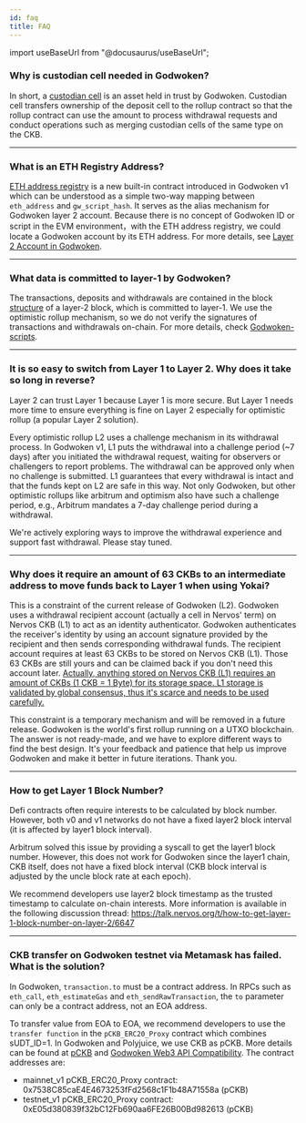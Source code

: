 ```yaml
---
id: faq
title: FAQ
---
```

import useBaseUrl from "@docusaurus/useBaseUrl";

### Why is custodian cell needed in Godwoken?

In short, a [custodian cell](depAndWthd.md#custodian-cell) is an asset held in trust by Godwoken. Custodian cell transfers ownership of the deposit cell to the rollup contract so that the rollup contract can use the amount to process withdrawal requests and conduct operations such as merging custodian cells of the same type on the CKB.

----

### What is an ETH Registry Address?

[ETH address registry](https://github.com/nervosnetwork/godwoken-scripts/blob/master/c/contracts/eth_addr_reg.c) is a new built-in contract introduced in Godwoken v1 which can be understood as a simple two-way mapping between `eth_address` and `gw_script_hash`. It serves as the alias mechanism for Godwoken layer 2 account. Because there is no concept of Godwoken ID or script in the EVM environment，with the ETH address registry, we could locate a Godwoken account by its ETH address. For more details, see [Layer 2 Account in Godwoken](layer2Account.md).

----

### What data is committed to layer-1 by Godwoken?

The transactions, deposits and withdrawals are contained in the block [structure](https://github.com/nervosnetwork/godwoken/blob/v1.5.0/crates/types/schemas/godwoken.mol#L97-L110) of a layer-2 block, which is committed to layer-1. We use the optimistic rollup mechanism, so we do not verify the signatures of transactions and withdrawals on-chain. For more details, check [Godwoken-scripts](https://github.com/nervosnetwork/godwoken-scripts/blob/master/README.md).

----

### It is so easy to switch from Layer 1 to Layer 2. Why does it take so long in reverse?

Layer 2 can trust Layer 1 because Layer 1 is more secure. But Layer 1 needs more time to ensure everything is fine on Layer 2 especially for optimistic rollup (a popular Layer 2 solution). 

Every optimistic rollup L2 uses a challenge mechanism in its withdrawal process. In Godwoken v1, L1 puts the withdrawal into a challenge period (~7 days) after you initiated the withdrawal request, waiting for observers or challengers to report problems. The withdrawal can be approved only when no challenge is submitted. L1 guarantees that every withdrawal is intact and that the funds kept on L2 are safe in this way. Not only Godwoken, but other optimistic rollups like arbitrum and optimism also have such a challenge period, e.g., Arbitrum mandates a 7-day challenge period during a withdrawal.

We're actively exploring ways to improve the withdrawal experience and support fast withdrawal. Please stay tuned.

----

### Why does it require an amount of 63 CKBs to an intermediate address to move funds back to Layer 1 when using Yokai? 

This is a constraint of the current release of Godwoken (L2). Godwoken uses a withdrawal recipient account (actually a cell in Nervos' term) on Nervos CKB (L1) to act as an identity authenticator. Godwoken authenticates the receiver's identity by using an account signature provided by the recipient and then sends corresponding withdrawal funds. The recipient account requires at least 63 CKBs to be stored on Nervos CKB (L1). Those 63 CKBs are still yours and can be claimed back if you don't need this account later. [Actually, anything stored on Nervos CKB (L1) requires an amount of CKBs (1 CKB = 1 Byte) for its storage space. L1 storage is validated by global consensus, thus it's scarce and needs to be used carefully.](https://docs.nervos.org/docs/basics/concepts/economics)

This constraint is a temporary mechanism and will be removed in a future release. Godwoken is the world's first rollup running on a UTXO blockchain. The answer is not ready-made, and we have to explore different ways to find the best design. It's your feedback and patience that help us improve Godwoken and make it better in future iterations. Thank you.

----

### How to get Layer 1 Block Number?

Defi contracts often require interests to be calculated by block number. However, both v0 and v1 networks do not have a fixed layer2 block interval (it is affected by layer1 block interval).

Arbitrum solved this issue by providing a syscall to get the layer1 block number. However, this does not work for Godwoken since the layer1 chain, CKB itself, does not have a fixed block interval (CKB block interval is adjusted by the uncle block rate at each epoch).

We recommend developers use layer2 block timestamp as the trusted timestamp to calculate on-chain interests. More information is available in the following discussion thread: https://talk.nervos.org/t/how-to-get-layer-1-block-number-on-layer-2/6647

----

### CKB transfer on Godwoken testnet via Metamask has failed. What is the solution?

In Godwoken, `transaction.to` must be a contract address. In RPCs such as `eth_call`, `eth_estimateGas` and `eth_sendRawTransaction`, the `to` parameter can only be a contract address, not an EOA address.

To transfer value from EOA to EOA, we recommend developers to use the `transfer function` in the `pCKB_ERC20_Proxy` contract which combines sUDT_ID=1. In Godwoken and Polyjuice, we use CKB as pCKB. More details can be found at [pCKB](integration.md#pckb) and [Godwoken Web3 API Compatibility](integration.md#godwoken-web3-api-compatibility). The contract addresses are:

 - mainnet_v1 pCKB_ERC20_Proxy contract: 0x7538C85caE4E4673253fFd2568c1F1b48A71558a (pCKB)
 - testnet_v1 pCKB_ERC20_Proxy contract: 0xE05d380839f32bC12Fb690aa6FE26B00Bd982613 (pCKB)
 
